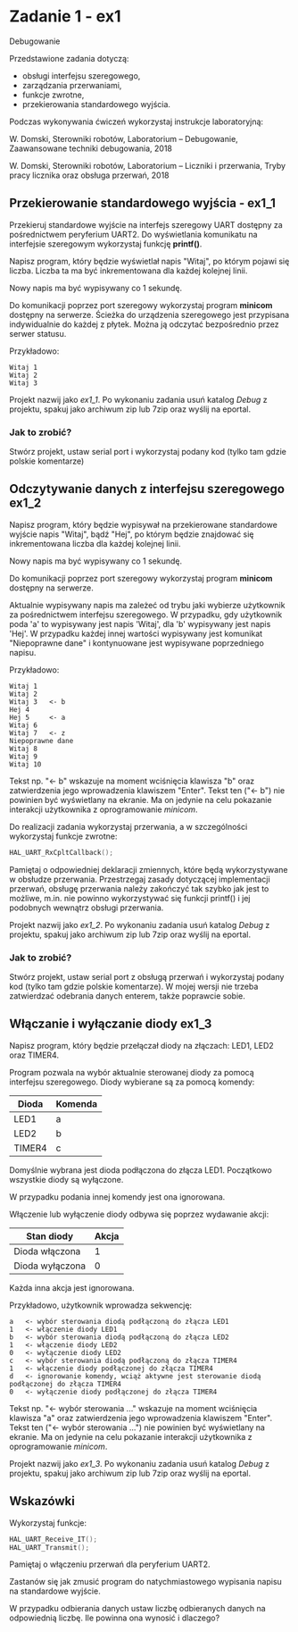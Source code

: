 # Zadanie 1 - ex1

Debugowanie

Przedstawione zadania dotyczą:
- obsługi interfejsu szeregowego,
- zarządzania przerwaniami,
- funkcje zwrotne,
- przekierowania standardowego wyjścia.

Podczas wykonywania ćwiczeń wykorzystaj instrukcje laboratoryjną:

W. Domski, Sterowniki robotów, Laboratorium – Debugowanie, 
Zaawansowane techniki debugowania, 2018

W. Domski, Sterowniki robotów, Laboratorium – Liczniki i przerwania, 
Tryby pracy licznika oraz obsługa przerwań, 2018

## Przekierowanie standardowego wyjścia - ex1_1

Przekieruj standardowe wyjście na interfejs szeregowy 
UART dostępny za pośrednictwem peryferium UART2. 
Do wyświetlania komunikatu na interfejsie szeregowym 
wykorzystaj funkcję **printf()**.

Napisz program, który będzie wyświetlał napis 
"Witaj", po którym pojawi się liczba. Liczba 
ta ma być inkrementowana dla każdej kolejnej linii.

Nowy napis ma być wypisywany co 1 sekundę.

Do komunikacji poprzez port szeregowy wykorzystaj program 
**minicom** dostępny na serwerze. Ścieżka do urządzenia szeregowego 
jest przypisana indywidualnie do każdej z płytek. Można 
ją odczytać bezpośrednio przez serwer statusu.

Przykładowo:

```
Witaj 1
Witaj 2
Witaj 3
```

Projekt nazwij jako *ex1_1*.
Po wykonaniu zadania usuń katalog *Debug* z projektu, spakuj 
jako archiwum zip lub 7zip oraz wyślij na eportal.

### Jak to zrobić?
Stwórz projekt, ustaw serial port i wykorzystaj podany kod (tylko tam gdzie polskie komentarze)

## Odczytywanie danych z interfejsu szeregowego ex1_2

Napisz program, który będzie wypisywał na przekierowane standardowe 
wyjście napis "Witaj", bądź "Hej", po którym 
będzie znajdować się inkrementowana liczba dla każdej kolejnej 
linii.

Nowy napis ma być wypisywany co 1 sekundę.

Do komunikacji poprzez port szeregowy wykorzystaj program 
**minicom** dostępny na serwerze.

Aktualnie wypisywany napis ma zależeć od trybu jaki wybierze 
użytkownik za pośrednictwem interfejsu szeregowego. 
W przypadku, gdy użytkownik poda 'a' to wypisywany jest 
napis 'Witaj', dla 'b' wypisywany jest napis 'Hej'. W przypadku 
każdej innej wartości wypisywany jest komunikat 
"Niepoprawne dane" i kontynuowane jest wypisywane poprzedniego 
napisu.

Przykładowo:

```
Witaj 1
Witaj 2
Witaj 3   <- b
Hej 4
Hej 5     <- a
Witaj 6
Witaj 7   <- z
Niepoprawne dane
Witaj 8   
Witaj 9
Witaj 10
```

Tekst np. "<- b" wskazuje na moment wciśnięcia klawisza "b" oraz 
zatwierdzenia jego wprowadzenia klawiszem "Enter". Tekst 
ten ("<- b") nie powinien być wyświetlany na ekranie. Ma on jedynie 
na celu pokazanie interakcji użytkownika z oprogramowanie *minicom*.

Do realizacji zadania wykorzystaj przerwania, a w szczególności 
wykorzystaj funkcje zwrotne:
```C
HAL_UART_RxCpltCallback();
```

Pamiętaj o odpowiedniej deklaracji zmiennych, które będą wykorzystywane 
w obsłudze przerwania. Przestrzegaj zasady dotyczącej implementacji 
przerwań, obsługę przerwania należy zakończyć tak szybko jak jest 
to możliwe, m.in. nie powinno wykorzystywać się funkcji 
printf() i jej podobnych wewnątrz obsługi przerwania.

Projekt nazwij jako *ex1_2*.
Po wykonaniu zadania usuń katalog *Debug* z projektu, spakuj 
jako archiwum zip lub 7zip oraz wyślij na eportal.

### Jak to zrobić?
Stwórz projekt, ustaw serial port z obsługą przerwań i wykorzystaj podany kod (tylko tam gdzie polskie komentarze).
W mojej wersji nie trzeba zatwierdzać odebrania danych enterem, także poprawcie sobie.

## Włączanie i wyłączanie diody ex1_3

Napisz program, który będzie przełączał diody na złączach:
LED1, LED2 oraz TIMER4.

Program pozwala na wybór aktualnie sterowanej diody za pomocą 
interfejsu szeregowego. 
Diody wybierane są za pomocą komendy:

|Dioda|Komenda|
|-|-|
|LED1|a|
|LED2|b|
|TIMER4|c|

Domyślnie wybrana jest dioda podłączona do złącza LED1. 
Początkowo wszystkie diody są wyłączone.

W przypadku podania innej komendy jest ona ignorowana.

Włączenie lub wyłączenie diody odbywa się poprzez wydawanie akcji:

|Stan diody|Akcja|
|-|-|
|Dioda włączona|1|
|Dioda wyłączona|0|

Każda inna akcja jest ignorowana.

Przykładowo, użytkownik wprowadza sekwencję:

```
a   <- wybór sterowania diodą podłączoną do złącza LED1
1   <- włączenie diody LED1
b   <- wybór sterowania diodą podłączoną do złącza LED2
1   <- włączenie diody LED2
0   <- wyłączenie diody LED2
c   <- wybór sterowania diodą podłączoną do złącza TIMER4
1   <- włączenie diody podłączonej do złącza TIMER4
d   <- ignorowanie komendy, wciąż aktywne jest sterowanie diodą podłączonej do złącza TIMER4
0   <- wyłączenie diody podłączonej do złącza TIMER4
```

Tekst np. "<- wybór sterowania ..." wskazuje na moment wciśnięcia klawisza "a" oraz 
zatwierdzenia jego wprowadzenia klawiszem "Enter". Tekst 
ten ("<- wybór sterowania ...") nie powinien być wyświetlany na ekranie. Ma on jedynie 
na celu pokazanie interakcji użytkownika z oprogramowanie *minicom*.

Projekt nazwij jako *ex1_3*.
Po wykonaniu zadania usuń katalog *Debug* z projektu, spakuj 
jako archiwum zip lub 7zip oraz wyślij na eportal.

## Wskazówki

Wykorzystaj funkcje:
```C
HAL_UART_Receive_IT();
HAL_UART_Transmit();
```

Pamiętaj o włączeniu przerwań dla peryferium UART2.

Zastanów się jak zmusić program do natychmiastowego wypisania 
napisu na standardowe wyjście.

W przypadku odbierania danych ustaw liczbę odbieranych 
danych na odpowiednią liczbę. Ile powinna ona wynosić i dlaczego?

